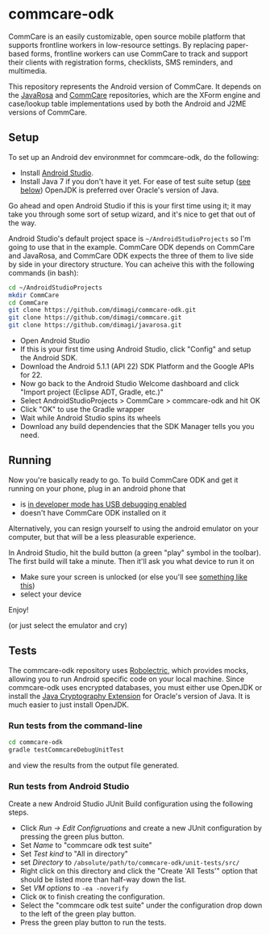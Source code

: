 # commcare-odk

CommCare is an easily customizable, open source mobile platform that supports frontline workers in low-resource settings. By replacing paper-based forms, frontline workers can use CommCare to track and support their clients with registration forms, checklists, SMS reminders, and multimedia.

This repository represents the Android version of CommCare. It depends on the [JavaRosa](https://github.com/dimagi/javarosa) and [CommCare](https://github.com/dimagi/commcare) repositories, which are the XForm engine and case/lookup table implementations used by both the Android and J2ME versions of CommCare.

## Setup

To set up an Android dev environmnet for commcare-odk, do the following:

- Install [Android Studio](https://developer.android.com/sdk/index.html).
- Install Java 7 if you don't have it yet. For ease of test suite setup ([see below](#tests)) OpenJDK is preferred over Oracle's version of Java.

Go ahead and open Android Studio if this is your first time using it;
it may take you through some sort of setup wizard, and it's nice to get that out of the way.

Android Studio's default project space is `~/AndroidStudioProjects` so I'm going to use that in the example.
CommCare ODK depends on CommCare and JavaRosa, and CommCare ODK expects the three of them to live side by side
in your directory structure. You can acheive this with the following commands (in bash):

```bash
cd ~/AndroidStudioProjects
mkdir CommCare
cd CommCare
git clone https://github.com/dimagi/commcare-odk.git
git clone https://github.com/dimagi/commcare.git
git clone https://github.com/dimagi/javarosa.git
```

- Open Android Studio
- If this is your first time using Android Studio, click "Config" and setup the Android SDK.
- Download the Android 5.1.1 (API 22) SDK Platform and the Google APIs for 22.
- Now go back to the Android Studio Welcome dashboard and click "Import project (Eclipse ADT, Gradle, etc.)"
- Select AndroidStudioProjects > CommCare > commcare-odk and hit OK
- Click "OK" to use the Gradle wrapper
- Wait while Android Studio spins its wheels
- Download any build dependencies that the SDK Manager tells you you need.

## Running

Now you're basically ready to go. To build CommCare ODK and get it running on your phone,
plug in an android phone that

- is [in developer mode has USB debugging enabled](https://developer.android.com/tools/device.html#setting-up)
- doesn't have CommCare ODK installed on it

Alternatively, you can resign yourself to using the android emulator on your computer,
but that will be a less pleasurable experience.

In Android Studio, hit the build button (a green "play" symbol in the toolbar).
The first build will take a minute.
Then it'll ask you what device to run it on

- Make sure your screen is unlocked (or else you'll see [something like this](https://gist.github.com/dannyroberts/6d8d57ff4d5f9a1b70a5))
- select your device

Enjoy!

(or just select the emulator and cry)

## Tests

The commcare-odk repository uses [Robolectric](http://robolectric.org/), which provides mocks, allowing you to run Android specific code on your local machine. Since commcare-odk uses encrypted databases, you must either use OpenJDK or install the [Java Cryptography Extension](https://en.wikipedia.org/wiki/Java_Cryptography_Extension) for Oracle's version of Java. It is much easier to just install OpenJDK.

### Run tests from the command-line

```bash
cd commcare-odk
gradle testCommcareDebugUnitTest
```

and view the results from the output file generated.

### Run tests from Android Studio

Create a new Android Studio JUnit Build configuration using the following steps.

- Click _Run -> Edit Configruations_ and create a new JUnit configuration by pressing the green plus button.
- Set _Name_ to "commcare odk test suite"
- Set _Test kind_ to "All in directory"
- set _Directory_ to `/absolute/path/to/commcare-odk/unit-tests/src/`
- Right click on this directory and click the "Create 'All Tests'" option that should be listed more than half-way down the list.
- Set _VM options_ to `-ea -noverify`
- Click `OK` to finish creating the configuration.
- Select the "commcare odk test suite" under the configuration drop down to the left of the green play button.
- Press the green play button to run the tests.
